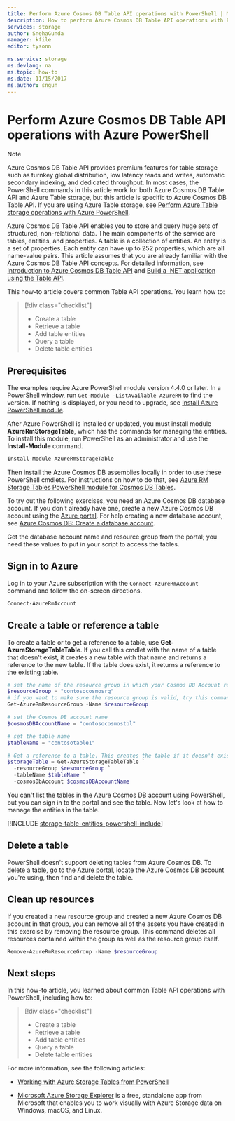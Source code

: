 ```yaml
---
title: Perform Azure Cosmos DB Table API operations with PowerShell | Microsoft Docs
description: How to perform Azure Cosmos DB Table API operations with PowerShell
services: storage
author: SnehaGunda
manager: kfile
editor: tysonn

ms.service: storage
ms.devlang: na
ms.topic: how-to
ms.date: 11/15/2017
ms.author: sngun
---
```

# Perform Azure Cosmos DB Table API operations with Azure PowerShell 

>[!NOTE]
>Azure Cosmos DB Table API provides premium features for table storage such as turnkey global distribution, low latency reads and writes, automatic secondary indexing, and dedicated throughput. In most cases, the PowerShell commands in this article work for both Azure Cosmos DB Table API and Azure Table storage, but this article is specific to Azure Cosmos DB Table API. If you are using Azure Table storage, see [Perform Azure Table storage operations with Azure PowerShell](../storage/tables/table-storage-how-to-use-powershell.md).
>

Azure Cosmos DB Table API enables you to store and query huge sets of structured, non-relational data. The main components of the service are tables, entities, and properties. A table is a collection of entities. An entity is a set of properties. Each entity can have up to 252 properties, which are all name-value pairs. This article assumes that you are already familiar with the Azure Cosmos DB Table API concepts. For detailed information, see [Introduction to Azure Cosmos DB Table API](table-introduction.md) and [Build a .NET application using the Table API](create-table-dotnet.md).

This how-to article covers common Table API operations. You learn how to: 

> [!div class="checklist"]
> * Create a table
> * Retrieve a table
> * Add table entities
> * Query a table
> * Delete table entities

## Prerequisites

The examples require Azure PowerShell module version 4.4.0 or later. In a PowerShell window, run `Get-Module -ListAvailable AzureRM` to find the version. If nothing is displayed, or you need to upgrade, see [Install Azure PowerShell module](/powershell/azure/install-azurerm-ps). 

After Azure PowerShell is installed or updated, you must install module **AzureRmStorageTable**, which has the commands for managing the entities. To install this module, run PowerShell as an administrator and use the **Install-Module** command.

```powershell
Install-Module AzureRmStorageTable
```

Then install the Azure Cosmos DB assemblies locally in order to use these PowerShell cmdlets. For instructions on how to do that, see [Azure RM Storage Tables PowerShell module for Cosmos DB Tables](https://blogs.technet.microsoft.com/paulomarques/2017/05/23/azure-rm-storage-tables-powershell-module-now-includes-support-for-cosmos-db-tables/).

To try out the following exercises, you need an Azure Cosmos DB database account. If you don't already have one, create a new Azure Cosmos DB account using the [Azure portal](https://portal.azure.com). For help creating a new database account, see [Azure Cosmos DB: Create a database account](create-table-dotnet.md#create-a-database-account).

Get the database account name and resource group from the portal; you need these values to put in your script to access the tables. 

## Sign in to Azure

Log in to your Azure subscription with the `Connect-AzureRmAccount` command and follow the on-screen directions.

```powershell
Connect-AzureRmAccount
```

## Create a table or reference a table

To create a table or to get a reference to a table, use **Get-AzureStorageTableTable**. If you call this cmdlet with the name of a table that doesn't exist, it creates a new table with that name and returns a reference to the new table. If the table does exist, it returns a reference to the existing table.

```powershell
# set the name of the resource group in which your Cosmos DB Account resides.
$resourceGroup = "contosocosmosrg"
# if you want to make sure the resource group is valid, try this command
Get-AzureRmResourceGroup -Name $resourceGroup

# set the Cosmos DB account name 
$cosmosDBAccountName = "contosocosmostbl" 

# set the table name 
$tableName = "contosotable1"

# Get a reference to a table. This creates the table if it doesn't exist.
$storageTable = Get-AzureStorageTableTable `
  -resourceGroup $resourceGroup `
  -tableName $tableName `
  -cosmosDbAccount $cosmosDBAccountName 
```

You can't list the tables in the Azure Cosmos DB account using PowerShell, but you can sign in to the portal and see the table. Now let's look at how to manage the entities in the table.

[!INCLUDE [storage-table-entities-powershell-include](../../includes/storage-table-entities-powershell-include.md)]

## Delete a table 

PowerShell doesn't support deleting tables from Azure Cosmos DB. To delete a table, go to the [Azure portal](https://azure.portal.com), locate the Azure Cosmos DB account you're using, then find and delete the table. 

## Clean up resources

If you created a new resource group and created a new Azure Cosmos DB account in that group, you can remove all of the assets you have created in this exercise by removing the resource group. This command deletes all resources contained within the group as well as the resource group itself.

```powershell
Remove-AzureRmResourceGroup -Name $resourceGroup
```

## Next steps

In this how-to article, you learned about common Table API operations with PowerShell, including how to: 

> [!div class="checklist"]
> * Create a table
> * Retrieve a table
> * Add table entities
> * Query a table
> * Delete table entities

For more information, see the following articles:

* [Working with Azure Storage Tables from PowerShell](https://blogs.technet.microsoft.com/paulomarques/2017/01/17/working-with-azure-storage-tables-from-powershell/)

* [Microsoft Azure Storage Explorer](../vs-azure-tools-storage-manage-with-storage-explorer.md) is a free, standalone app from Microsoft that enables you to work visually with Azure Storage data on Windows, macOS, and Linux.
